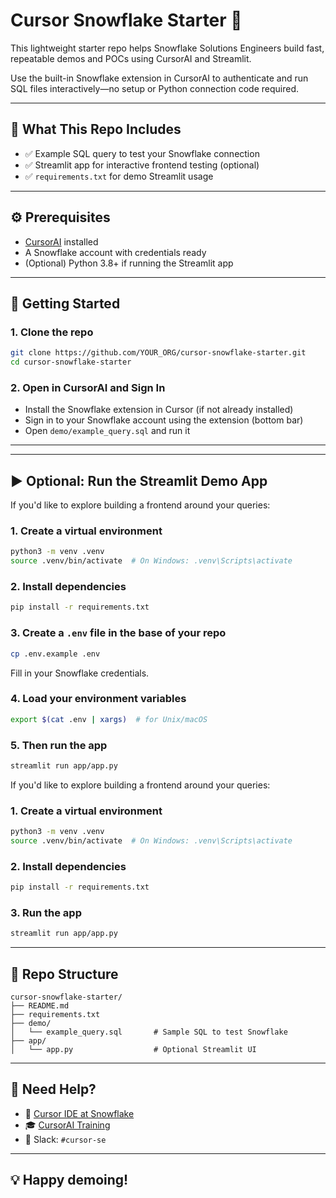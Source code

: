 # Cursor Snowflake Starter 🚀

This lightweight starter repo helps Snowflake Solutions Engineers build fast, repeatable demos and POCs using CursorAI and Streamlit.

Use the built-in Snowflake extension in CursorAI to authenticate and run SQL files interactively—no setup or Python connection code required.

---

## 🧠 What This Repo Includes

- ✅ Example SQL query to test your Snowflake connection
- ✅ Streamlit app for interactive frontend testing (optional)
- ✅ `requirements.txt` for demo Streamlit usage

---

## ⚙️ Prerequisites

- [CursorAI](https://cursor.com/en/downloads) installed
- A Snowflake account with credentials ready
- (Optional) Python 3.8+ if running the Streamlit app

---

## 🚀 Getting Started

### 1. Clone the repo

```bash
git clone https://github.com/YOUR_ORG/cursor-snowflake-starter.git
cd cursor-snowflake-starter
```

### 2. Open in CursorAI and Sign In

- Install the Snowflake extension in Cursor (if not already installed)
- Sign in to your Snowflake account using the extension (bottom bar)
- Open `demo/example_query.sql` and run it

---

---

## ▶️ Optional: Run the Streamlit Demo App

If you'd like to explore building a frontend around your queries:

### 1. Create a virtual environment

```bash
python3 -m venv .venv
source .venv/bin/activate  # On Windows: .venv\Scripts\activate
```

### 2. Install dependencies

```bash
pip install -r requirements.txt
```

### 3. Create a `.env` file in the base of your repo

```bash
cp .env.example .env
```

Fill in your Snowflake credentials.

### 4. Load your environment variables

```bash
export $(cat .env | xargs)  # for Unix/macOS
```

### 5. Then run the app

```bash
streamlit run app/app.py
```

If you'd like to explore building a frontend around your queries:

### 1. Create a virtual environment

```bash
python3 -m venv .venv
source .venv/bin/activate  # On Windows: .venv\Scripts\activate
```

### 2. Install dependencies

```bash
pip install -r requirements.txt
```

### 3. Run the app

```bash
streamlit run app/app.py
```

---

## 📂 Repo Structure

```
cursor-snowflake-starter/
├── README.md
├── requirements.txt
├── demo/
│   └── example_query.sql       # Sample SQL to test Snowflake
├── app/
│   └── app.py                  # Optional Streamlit UI
```

---

## 💬 Need Help?

- 📘 [Cursor IDE at Snowflake](https://snowflakecomputing.atlassian.net/wiki/spaces/EN/pages/4344021006/Cursor+IDE+at+Snowflake)
- 🎓 [CursorAI Training](https://docs.google.com/document/d/1Ab4ztdl-pVPxKMjYLIWLNDAYmkSKa_wzZKPCVCmDUPs/edit?tab=t.0)
- 💬 Slack: `#cursor-se`

---

## 💡 Happy demoing!
